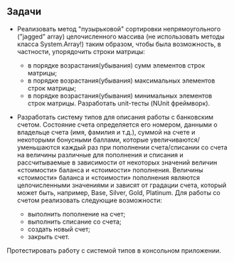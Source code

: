 ﻿## Задачи 

- Реализовать метод "пузырьковой" сортировки непрямоугольного ("jagged" array) целочисленного массива (не использовать методы класса System.Array!) таким образом, чтобы была возможность, в частности, упорядочить строки матрицы:
   - в порядке возрастания(убывания) сумм элементов строк матрицы;
   - в порядке возрастания(убывания) максимальных элементов строк матрицы;
   - в порядке возрастания(убывания) минимальных элементов строк матрицы.
Разработать unit-тесты (NUnit фреймворк).

- Разработать систему типов для описания работы с банковским счетом. Состояние счета определяется его номером, данными о владельце счета (имя, фамилия и т.д.), суммой на счете и некоторыми бонусными баллами, которые увеличиваются/уменьшаются каждый раз при пополнении счета/списании со счета на величины различные для пополнения и списания и рассчитываемые в зависимости от некоторых значений величин «стоимости» баланса и «стоимости» пополнения. Величины «стоимости» баланса и «стоимости» пополнения являются целочисленными значениями и зависят от градации счета, который может быть, например,  Base, Silver, Gold, Platinum. Для работы со счетом реализовать следующие возможности: 
	- выполнить пополнение на счет;
	- выполнить списание со счета; 
	- создать новый счет; 
	- закрыть счет.

Протестировать работу с системой типов в консольном приложении.